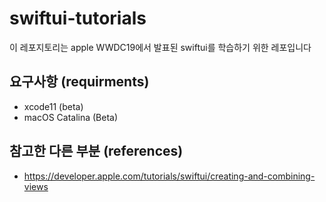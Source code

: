 # swiftui-tutorials

이 레포지토리는 apple WWDC19에서 발표된 swiftui를 학습하기 위한 레포입니다

## 요구사항 (requirments)
  - xcode11 (beta)
  - macOS Catalina (Beta)

## 참고한 다른 부분 (references)
   - https://developer.apple.com/tutorials/swiftui/creating-and-combining-views
